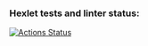 ### Hexlet tests and linter status:
[![Actions Status](https://github.com/hanna-tal/python-project-49/actions/workflows/hexlet-check.yml/badge.svg)](https://github.com/hanna-tal/python-project-49/actions)